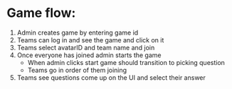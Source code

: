 # Game flow:

1. Admin creates game by entering game id
2. Teams can log in and see the game and click on it
3. Teams select avatarID and team name and join
4. Once everyone has joined admin starts the game
    * When admin clicks start game should transition to picking question
    * Teams go in order of them joining
5. Teams see questions come up on the UI and select their answer